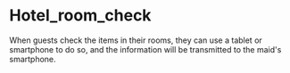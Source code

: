 # Hotel_room_check
When guests check the items in their rooms, they can use a tablet or smartphone to do so, and the information will be transmitted to the maid's smartphone.
